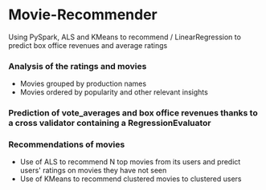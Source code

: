 # Movie-Recommender
Using PySpark, ALS and KMeans to recommend / LinearRegression to predict box office revenues and average ratings

### Analysis of the ratings and movies
* Movies grouped by production names
* Movies ordered by popularity and other relevant insights
### Prediction of vote_averages and box office revenues thanks to a cross validator containing a RegressionEvaluator


### Recommendations of movies 

* Use of ALS to recommend N top movies from its users and predict users' ratings on movies they have not seen
* Use of KMeans to recommend clustered movies to clustered users 
